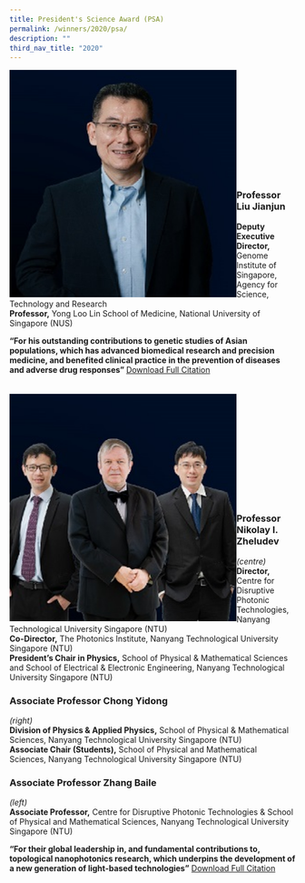 ```yaml
---
title: President's Science Award (PSA)
permalink: /winners/2020/psa/
description: ""
third_nav_title: "2020"
---
```

<img src="/images/Winners/2020/PSA-Prof%20Liu%20JJ.jpg" alt="Professor Liu Jianjun" style="width:400px" align="left"/><br/><br/><br/><br/><br/><br/><br/><br/><br/><br/><br/>

### **Professor Liu Jianjun**

<b>Deputy Executive Director,</b> Genome Institute of Singapore, Agency for Science, Technology and Research<br> <b>Professor,</b> Yong Loo Lin School of Medicine, National University of Singapore (NUS) 

<b>“For his outstanding contributions to genetic studies of Asian populations, which has advanced biomedical research and precision medicine, and benefited clinical practice in the prevention of diseases and adverse drug responses” </b> [Download Full Citation](/files/Citations/2020/2020-psa-professor-liu-jianjun.pdf)
<br><br><br>
<img src="/images/Winners/2020/PSA-Team.jpg" alt="Prof Nikolay I. Zheludev / Asso Prof Chong Yidong / Asso Prof Zhang Baile" style="width:400px" align="left"/><br/><br/><br/><br/><br/><br/><br/><br/><br/><br/><br/>
### **Professor Nikolay I. Zheludev**
*(centre)* <br>
<b>Director,</b> Centre for Disruptive Photonic Technologies, Nanyang Technological University Singapore (NTU)<br> 
<b>Co-Director,</b> The Photonics Institute, Nanyang Technological University Singapore (NTU)<br> 
<b>President’s Chair in Physics,</b> School of Physical & Mathematical Sciences and School of Electrical & Electronic Engineering, Nanyang Technological University Singapore (NTU)
### **Associate Professor Chong Yidong**
*(right)* <br>
<b>Division of Physics & Applied Physics,</b> School of Physical & Mathematical Sciences, Nanyang Technological University Singapore (NTU)<br>
<b>Associate Chair (Students),</b> School of Physical and Mathematical Sciences, Nanyang Technological University Singapore (NTU)
### **Associate Professor Zhang Baile**
*(left)*  <br>
<b>Associate Professor,</b> Centre for Disruptive Photonic Technologies & School of Physical and Mathematical Sciences, Nanyang Technological University Singapore (NTU)


<b>“For their global leadership in, and fundamental contributions to, topological nanophotonics research, which underpins the development of a new generation of light-based technologies”</b>
	[Download Full Citation](/files/Citations/2020/4_PSA%20Prof%20Nikolay%20Zheludev%20and%20team.pdf)